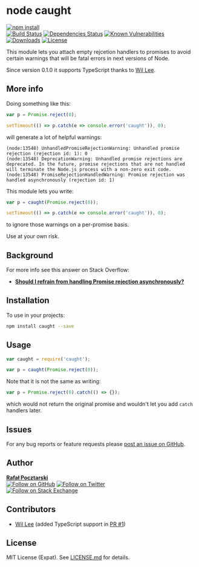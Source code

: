 node caught
===========

[![npm install][install-img]][npm-url]
<br>
[![Build Status][travis-img]][travis-url]
[![Dependencies Status][david-img]][david-url]
[![Known Vulnerabilities][snyk-img]][snyk-url]
[![Downloads][downloads-img]][stats-url]
[![License][license-img]][license-url]

This module lets you attach empty rejcetion handlers to promises
to avoid certain warnings that will be fatal errors
in next versions of Node.

Since version 0.1.0 it supports TypeScript
thanks to [Wil Lee](https://github.com/kourge).

More info
-
Doing something like this:

```js
var p = Promise.reject(0);

setTimeout(() => p.catch(e => console.error('caught')), 0);
```

will generate a lot of helpful warnings:

```
(node:13548) UnhandledPromiseRejectionWarning: Unhandled promise rejection (rejection id: 1): 0
(node:13548) DeprecationWarning: Unhandled promise rejections are deprecated. In the future, promise rejections that are not handled will terminate the Node.js process with a non-zero exit code.
(node:13548) PromiseRejectionHandledWarning: Promise rejection was handled asynchronously (rejection id: 1)
```

This module lets you write:

```js
var p = caught(Promise.reject(0));

setTimeout(() => p.catch(e => console.error('caught')), 0);
```

to ignore those warnings on a per-promise basis.

Use at your own risk.

Background
-
For more info see this answer on Stack Overflow:

* [**Should I refrain from handling Promise rejection asynchronously?**](https://stackoverflow.com/questions/40920179/should-i-refrain-from-handling-promise-rejection-asynchronously/40921505#40921505)

Installation
------------
To use in your projects:

```sh
npm install caught --save
```

Usage
-----
```js
var caught = require('caught');

var p = caught(Promise.reject(0));
```

Note that it is not the same as writing:

```js
var p = Promise.reject(0).catch(() => {});
```

which would not return the original promise and wouldn't let you add `catch` handlers later.

Issues
------
For any bug reports or feature requests please
[post an issue on GitHub][issues-url].

Author
------
[**Rafał Pocztarski**](https://pocztarski.com/)
<br/>
[![Follow on GitHub][github-follow-img]][github-follow-url]
[![Follow on Twitter][twitter-follow-img]][twitter-follow-url]
<br/>
[![Follow on Stack Exchange][stackexchange-img]][stackoverflow-url]

Contributors
------------
* [Wil Lee](https://github.com/kourge) (added TypeScript support in [PR #1](https://github.com/rsp/node-caught/pull/1))

License
-------
MIT License (Expat). See [LICENSE.md](LICENSE.md) for details.

[npm-url]: https://www.npmjs.com/package/caught
[github-url]: https://github.com/rsp/node-caught
[readme-url]: https://github.com/rsp/node-caught#readme
[issues-url]: https://github.com/rsp/node-caught/issues
[license-url]: https://github.com/rsp/node-caught/blob/master/LICENSE.md
[travis-url]: https://travis-ci.org/rsp/node-caught
[travis-img]: https://travis-ci.org/rsp/node-caught.svg?branch=master
[snyk-url]: https://snyk.io/test/github/rsp/node-caught
[snyk-img]: https://snyk.io/test/github/rsp/node-caught/badge.svg
[david-url]: https://david-dm.org/rsp/node-caught
[david-img]: https://david-dm.org/rsp/node-caught/status.svg
[install-img]: https://nodei.co/npm/caught.png?compact=true
[downloads-img]: https://img.shields.io/npm/dt/caught.svg
[license-img]: https://img.shields.io/npm/l/caught.svg
[stats-url]: http://npm-stat.com/charts.html?package=caught
[github-follow-url]: https://github.com/rsp
[github-follow-img]: https://img.shields.io/github/followers/rsp.svg?style=social&label=Follow
[twitter-follow-url]: https://twitter.com/intent/follow?screen_name=pocztarski
[twitter-follow-img]: https://img.shields.io/twitter/follow/pocztarski.svg?style=social&label=Follow
[stackoverflow-url]: https://stackoverflow.com/users/613198/rsp
[stackexchange-url]: https://stackexchange.com/users/303952/rsp
[stackexchange-img]: https://stackexchange.com/users/flair/303952.png
